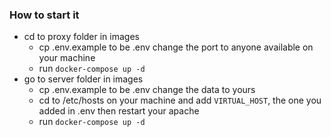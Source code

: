 ### How to start it

- cd to proxy folder in images
    - cp .env.example to be .env change the port to anyone available on your machine
    - run `docker-compose up -d`
- go to server folder in images
    - cp .env.example to be .env change the data to yours
    - cd to /etc/hosts on your machine and add `VIRTUAL_HOST`, the one you added in .env then restart your apache
    - run `docker-compose up -d`
